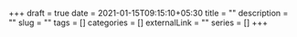 +++ 
draft = true
date = 2021-01-15T09:15:10+05:30
title = ""
description = ""
slug = "" 
tags = []
categories = []
externalLink = ""
series = []
+++
